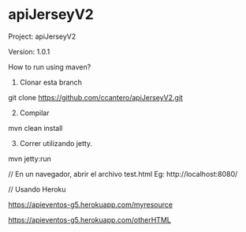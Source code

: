 # apiJerseyV2
Project: apiJerseyV2

Version: 1.0.1

How to run using maven?

1. Clonar esta branch

git clone https://github.com/ccantero/apiJerseyV2.git

2. Compilar

mvn clean install

3. Correr utilizando jetty.

mvn jetty:run

// En un navegador, abrir el archivo test.html
Eg: http://localhost:8080/

// Usando Heroku

https://apieventos-g5.herokuapp.com/myresource

https://apieventos-g5.herokuapp.com/otherHTML

